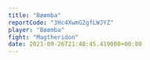 ```yaml
---
title: "Bøømba"
reportCode: "3Hc4XwmG2gfLWJYZ"
player: "Bøømba"
fight: "Magtheridon"
date: 2021-09-26T21:48:45.419000+00:00
---
```

